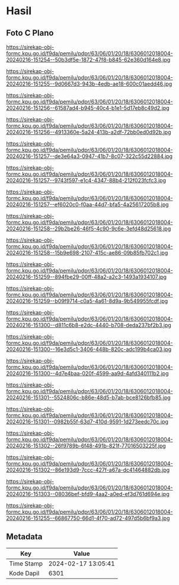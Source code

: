 # Hasil

## Foto C Plano

https://sirekap-obj-formc.kpu.go.id/f9da/pemilu/pdpr/63/06/01/20/18/6306012018004-20240216-151254--50b3df5e-1872-47f8-b845-62e360d164e8.jpg

https://sirekap-obj-formc.kpu.go.id/f9da/pemilu/pdpr/63/06/01/20/18/6306012018004-20240216-151255--9d0667d3-943b-4edb-ae18-600c01aedd46.jpg

https://sirekap-obj-formc.kpu.go.id/f9da/pemilu/pdpr/63/06/01/20/18/6306012018004-20240216-151256--61587ad4-b945-40c4-b1e1-5d17eb8c49d2.jpg

https://sirekap-obj-formc.kpu.go.id/f9da/pemilu/pdpr/63/06/01/20/18/6306012018004-20240216-151256--4913360e-5a24-413b-a2df-72bb0ed0d92b.jpg

https://sirekap-obj-formc.kpu.go.id/f9da/pemilu/pdpr/63/06/01/20/18/6306012018004-20240216-151257--de3e64a3-0947-41b7-8c07-322c55d22884.jpg

https://sirekap-obj-formc.kpu.go.id/f9da/pemilu/pdpr/63/06/01/20/18/6306012018004-20240216-151257--9743f597-e1c4-4347-88b4-212f023fcfc3.jpg

https://sirekap-obj-formc.kpu.go.id/f9da/pemilu/pdpr/63/06/01/20/18/6306012018004-20240216-151257--ef6020c0-f0aa-44d7-bfa5-4a25617205b8.jpg

https://sirekap-obj-formc.kpu.go.id/f9da/pemilu/pdpr/63/06/01/20/18/6306012018004-20240216-151258--29b2be26-46f5-4c90-9c6e-3efd48d25618.jpg

https://sirekap-obj-formc.kpu.go.id/f9da/pemilu/pdpr/63/06/01/20/18/6306012018004-20240216-151258--15b9e698-2107-415c-ae86-09b85fb702c1.jpg

https://sirekap-obj-formc.kpu.go.id/f9da/pemilu/pdpr/63/06/01/20/18/6306012018004-20240216-151259--894fbe29-00ff-48a2-a2c3-1493a1934107.jpg

https://sirekap-obj-formc.kpu.go.id/f9da/pemilu/pdpr/63/06/01/20/18/6306012018004-20240216-151259--b09f9714-c0a5-4a61-8d9a-9b549955fcdf.jpg

https://sirekap-obj-formc.kpu.go.id/f9da/pemilu/pdpr/63/06/01/20/18/6306012018004-20240216-151300--d811c6b8-e2dc-4440-b708-deda237bf2b3.jpg

https://sirekap-obj-formc.kpu.go.id/f9da/pemilu/pdpr/63/06/01/20/18/6306012018004-20240216-151300--16e3d5c1-3406-448b-820c-adc199b4ca03.jpg

https://sirekap-obj-formc.kpu.go.id/f9da/pemilu/pdpr/63/06/01/20/18/6306012018004-20240216-151300--4d7e4baa-020f-4599-aa9d-4afd340111b2.jpg

https://sirekap-obj-formc.kpu.go.id/f9da/pemilu/pdpr/63/06/01/20/18/6306012018004-20240216-151301--5524806c-b86e-48d5-b7ab-bce8126bfb85.jpg

https://sirekap-obj-formc.kpu.go.id/f9da/pemilu/pdpr/63/06/01/20/18/6306012018004-20240216-151301--0982b55f-63d7-410d-9591-1d273eedc70c.jpg

https://sirekap-obj-formc.kpu.go.id/f9da/pemilu/pdpr/63/06/01/20/18/6306012018004-20240216-151302--26f9789b-6f48-491b-821f-77016503225f.jpg

https://sirekap-obj-formc.kpu.go.id/f9da/pemilu/pdpr/63/06/01/20/18/6306012018004-20240216-151302--86e193d9-7ccc-427f-a67a-dc41464882db.jpg

https://sirekap-obj-formc.kpu.go.id/f9da/pemilu/pdpr/63/06/01/20/18/6306012018004-20240216-151303--08036bef-bfd9-4aa2-a0ed-ef3d761d694e.jpg

https://sirekap-obj-formc.kpu.go.id/f9da/pemilu/pdpr/63/06/01/20/18/6306012018004-20240216-151255--66867750-66d1-4f70-ad72-497d5b6bf9a3.jpg


## Metadata

| Key        | Value               |
| ---------- | ------------------- |
| Time Stamp | 2024-02-17 13:05:41 |
| Kode Dapil | 6301                |



